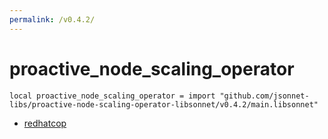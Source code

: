 ```yaml
---
permalink: /v0.4.2/
---
```


# proactive_node_scaling_operator

```jsonnet
local proactive_node_scaling_operator = import "github.com/jsonnet-libs/proactive-node-scaling-operator-libsonnet/v0.4.2/main.libsonnet"
```



* [redhatcop](redhatcop/index.md)
